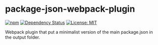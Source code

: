 # package-json-webpack-plugin
[![npm](https://img.shields.io/npm/v/package-json-webpack-plugin.svg)]() [![Dependency Status](https://david-dm.org/jlouazel/package-json-webpack-plugin.svg)](https://david-dm.org/jlouazel/package-json-webpack-plugin) [![License: MIT](https://img.shields.io/badge/License-MIT-blue.svg)](https://opensource.org/licenses/MIT)

Webpack plugin that put a minimalist version of the main package.json in the output folder.
